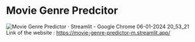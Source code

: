 # Movie Genre Predcitor
![Movie Genre Predictor · Streamlit - Google Chrome 06-01-2024 20_53_21](https://github.com/pankil-soni/movie-genre-predictor/assets/116267467/cc36424e-23f7-4252-9981-a286b800da9f)
Link of the website : https://movie-genre-predictor-m.streamlit.app/
